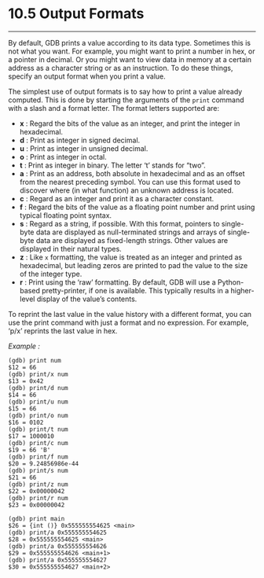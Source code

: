 # 10.5 Output Formats

----

By default, GDB prints a value according to its data type. Sometimes this is not what you want. For example, you might want to print a number in hex, or a pointer in decimal. Or you might want to view data in memory at a certain address as a character string or as an instruction. To do these things, specify an output format when you print a value.

The simplest use of output formats is to say how to print a value already computed. This is done by starting the arguments of the ``print`` command with a slash and a format letter. The format letters supported are:

 - **x** : Regard the bits of the value as an integer, and print the integer in hexadecimal.
 - **d** : Print as integer in signed decimal.
 - **u** : Print as integer in unsigned decimal.
 - **o** : Print as integer in octal.
 - **t** : Print as integer in binary. The letter ‘t’ stands for “two”.
 - **a** : Print as an address, both absolute in hexadecimal and as an offset from the nearest preceding symbol. You can use this format used to discover where (in what function) an unknown address is located.
 - **c** : Regard as an integer and print it as a character constant.
 - **f** : Regard the bits of the value as a floating point number and print using typical floating point syntax.
 - **s** : Regard as a string, if possible. With this format, pointers to single-byte data are displayed as null-terminated strings and arrays of single-byte data are displayed as fixed-length strings. Other values are displayed in their natural types.
 - **z** : Like ``x`` formatting, the value is treated as an integer and printed as hexadecimal, but leading zeros are printed to pad the value to the size of the integer type.
 - **r** : Print using the ‘raw’ formatting. By default, GDB will use a Python-based pretty-printer, if one is available. This typically results in a higher-level display of the value’s contents.

To reprint the last value in the value history with a different format, you can use the print command with just a format and no expression. For example, ‘p/x’ reprints the last value in hex.


*Example :*
```
(gdb) print num
$12 = 66
(gdb) print/x num
$13 = 0x42
(gdb) print/d num
$14 = 66
(gdb) print/u num
$15 = 66
(gdb) print/o num
$16 = 0102
(gdb) print/t num
$17 = 1000010
(gdb) print/c num
$19 = 66 'B'
(gdb) print/f num
$20 = 9.24856986e-44
(gdb) print/s num
$21 = 66
(gdb) print/z num
$22 = 0x00000042
(gdb) print/r num
$23 = 0x00000042

(gdb) print main
$26 = {int ()} 0x555555554625 <main>
(gdb) print/a 0x555555554625
$28 = 0x555555554625 <main>
(gdb) print/a 0x555555554626
$29 = 0x555555554626 <main+1>
(gdb) print/a 0x555555554627
$30 = 0x555555554627 <main+2>
```
